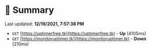 # 📖 Summary
Last updated: **12/19/2021, 7:57:38 PM**

- `GET` [https://uptimerfree.tk](https://uptimerfree.tk) - **Up** (4105ms)
- `GET` [https://monitoruptimer.tk](https://monitoruptimer.tk) - **Down** (210ms)
